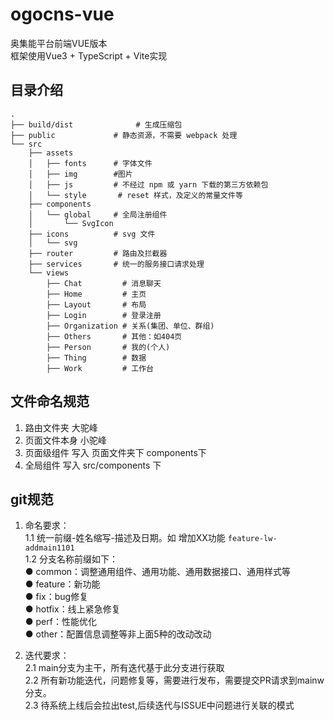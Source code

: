 # ogocns-vue
奥集能平台前端VUE版本  
框架使用Vue3 + TypeScript + Vite实现
## 目录介绍

```
.
├── build/dist              # 生成压缩包
├── public             # 静态资源，不需要 webpack 处理
└── src
    ├── assets
    │   ├── fonts      # 字体文件
    │   ├── img        #图片
    │   ├── js         # 不经过 npm 或 yarn 下载的第三方依赖包
    │   └── style       # reset 样式，及定义的常量文件等
    ├── components
    │   └── global     # 全局注册组件
    │       └── SvgIcon
    ├── icons          # svg 文件
    │   └── svg
    ├── router         # 路由及拦截器
    ├── services       # 统一的服务接口请求处理
    └── views
        ├── Chat         # 消息聊天
        ├── Home         # 主页
        ├── Layout       # 布局
        ├── Login        # 登录注册
        ├── Organization # 关系(集团、单位、群组)
        ├── Others       # 其他：如404页
        ├── Person       # 我的(个人)
        ├── Thing        # 数据
        ├── Work         # 工作台
```
## 文件命名规范
1. 路由文件夹 大驼峰
2. 页面文件本身 小驼峰
3. 页面级组件 写入 页面文件夹下 components下
4. 全局组件 写入 src/components 下
## git规范
1.  命名要求：  
    1.1 统一前缀-姓名缩写-描述及日期。如 增加XX功能 ``feature-lw-addmain1101``  
    1.2 分支名称前缀如下：  
● common：调整通用组件、通用功能、通用数据接口、通用样式等  
● feature：新功能  
● fix：bug修复  
● hotfix：线上紧急修复  
● perf：性能优化  
● other：配置信息调整等非上面5种的改动改动  

2. 迭代要求：  
    2.1 main分支为主干，所有迭代基于此分支进行获取  
    2.2 所有新功能迭代，问题修复等，需要进行发布，需要提交PR请求到mainw分支。  
    2.3 待系统上线后会拉出test,后续迭代与ISSUE中问题进行关联的模式  
